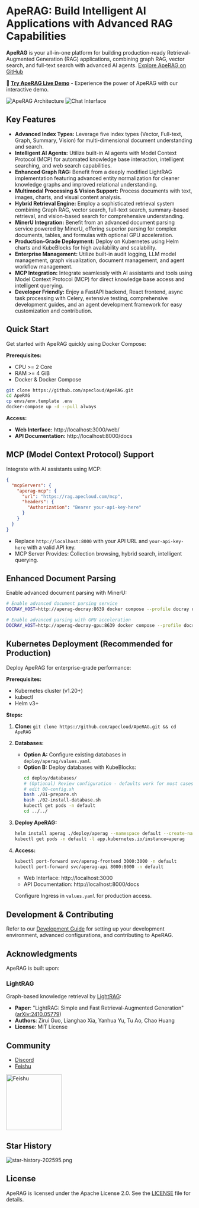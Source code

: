 # ApeRAG: Build Intelligent AI Applications with Advanced RAG Capabilities

**ApeRAG** is your all-in-one platform for building production-ready Retrieval-Augmented Generation (RAG) applications, combining graph RAG, vector search, and full-text search with advanced AI agents. [Explore ApeRAG on GitHub](https://github.com/apecloud/ApeRAG)

**🚀 [Try ApeRAG Live Demo](https://rag.apecloud.com/)** - Experience the power of ApeRAG with our interactive demo.

![ApeRAG Architecture](docs/images/HarryPotterKG2.png)
![Chat Interface](docs/images/chat2.png)

## Key Features

*   **Advanced Index Types:** Leverage five index types (Vector, Full-text, Graph, Summary, Vision) for multi-dimensional document understanding and search.
*   **Intelligent AI Agents:** Utilize built-in AI agents with Model Context Protocol (MCP) for automated knowledge base interaction, intelligent searching, and web search capabilities.
*   **Enhanced Graph RAG:** Benefit from a deeply modified LightRAG implementation featuring advanced entity normalization for cleaner knowledge graphs and improved relational understanding.
*   **Multimodal Processing & Vision Support:** Process documents with text, images, charts, and visual content analysis.
*   **Hybrid Retrieval Engine:** Employ a sophisticated retrieval system combining Graph RAG, vector search, full-text search, summary-based retrieval, and vision-based search for comprehensive understanding.
*   **MinerU Integration:** Benefit from an advanced document parsing service powered by MinerU, offering superior parsing for complex documents, tables, and formulas with optional GPU acceleration.
*   **Production-Grade Deployment:** Deploy on Kubernetes using Helm charts and KubeBlocks for high availability and scalability.
*   **Enterprise Management:** Utilize built-in audit logging, LLM model management, graph visualization, document management, and agent workflow management.
*   **MCP Integration:** Integrate seamlessly with AI assistants and tools using Model Context Protocol (MCP) for direct knowledge base access and intelligent querying.
*   **Developer Friendly:** Enjoy a FastAPI backend, React frontend, async task processing with Celery, extensive testing, comprehensive development guides, and an agent development framework for easy customization and contribution.

## Quick Start

Get started with ApeRAG quickly using Docker Compose:

**Prerequisites:**

*   CPU >= 2 Core
*   RAM >= 4 GiB
*   Docker & Docker Compose

```bash
git clone https://github.com/apecloud/ApeRAG.git
cd ApeRAG
cp envs/env.template .env
docker-compose up -d --pull always
```

**Access:**

*   **Web Interface:** http://localhost:3000/web/
*   **API Documentation:** http://localhost:8000/docs

## MCP (Model Context Protocol) Support

Integrate with AI assistants using MCP:

```json
{
  "mcpServers": {
    "aperag-mcp": {
      "url": "https://rag.apecloud.com/mcp",
      "headers": {
        "Authorization": "Bearer your-api-key-here"
      }
    }
  }
}
```

*   Replace `http://localhost:8000` with your API URL and `your-api-key-here` with a valid API key.
*   MCP Server Provides: Collection browsing, hybrid search, intelligent querying.

## Enhanced Document Parsing

Enable advanced document parsing with MinerU:

```bash
# Enable advanced document parsing service
DOCRAY_HOST=http://aperag-docray:8639 docker compose --profile docray up -d

# Enable advanced parsing with GPU acceleration 
DOCRAY_HOST=http://aperag-docray-gpu:8639 docker compose --profile docray-gpu up -d
```

## Kubernetes Deployment (Recommended for Production)

Deploy ApeRAG for enterprise-grade performance:

**Prerequisites:**

*   Kubernetes cluster (v1.20+)
*   kubectl
*   Helm v3+

**Steps:**

1.  **Clone:** `git clone https://github.com/apecloud/ApeRAG.git && cd ApeRAG`
2.  **Databases:**
    *   **Option A:** Configure existing databases in `deploy/aperag/values.yaml`.
    *   **Option B:** Deploy databases with KubeBlocks:
        ```bash
        cd deploy/databases/
        # (Optional) Review configuration - defaults work for most cases
        # edit 00-config.sh
        bash ./01-prepare.sh
        bash ./02-install-database.sh
        kubectl get pods -n default
        cd ../../
        ```
3.  **Deploy ApeRAG:**
    ```bash
    helm install aperag ./deploy/aperag --namespace default --create-namespace
    kubectl get pods -n default -l app.kubernetes.io/instance=aperag
    ```
4.  **Access:**
    ```bash
    kubectl port-forward svc/aperag-frontend 3000:3000 -n default
    kubectl port-forward svc/aperag-api 8000:8000 -n default
    ```

    *   Web Interface: http://localhost:3000
    *   API Documentation: http://localhost:8000/docs

    Configure Ingress in `values.yaml` for production access.

## Development & Contributing

Refer to our [Development Guide](./docs/development-guide.md) for setting up your development environment, advanced configurations, and contributing to ApeRAG.

## Acknowledgments

ApeRAG is built upon:

### LightRAG
Graph-based knowledge retrieval by [LightRAG](https://github.com/HKUDS/LightRAG):
- **Paper**: "LightRAG: Simple and Fast Retrieval-Augmented Generation" ([arXiv:2410.05779](https://arxiv.org/abs/2410.05779))
- **Authors**: Zirui Guo, Lianghao Xia, Yanhua Yu, Tu Ao, Chao Huang
- **License**: MIT License

## Community

*   [Discord](https://discord.gg/FsKpXukFuB)
*   [Feishu](docs%2Fimages%2Ffeishu-qr-code.png)

<img src="docs/images/feishu-qr-code.png" alt="Feishu" width="150"/>

## Star History

![star-history-202595.png](docs%2Fimages%2Fstar-history-202595.png)

## License

ApeRAG is licensed under the Apache License 2.0. See the [LICENSE](./LICENSE) file for details.